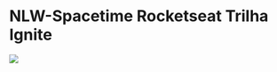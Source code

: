 # NLW-Spacetime Rocketseat Trilha Ignite
<img src="https://uploaddeimagens.com.br/imagens/k9IJvWc](https://uploaddeimagens.com.br/images/004/475/805/full/Thumbnail.png?1684717355](https://uploaddeimagens.com.br/images/004/475/815/full/Thumbnail.png?1684718300"></img>
